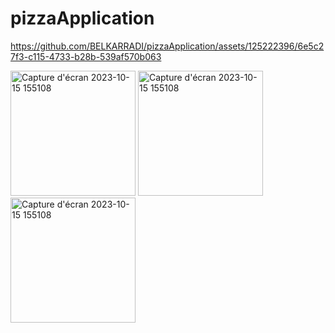 # pizzaApplication

https://github.com/BELKARRADI/pizzaApplication/assets/125222396/6e5c27f3-c115-4733-b28b-539af570b063


<img width="200" alt="Capture d'écran 2023-10-15 155108" src="https://github.com/BELKARRADI/pizzaApplication/assets/125222396/ad84a6f7-cbb5-4ec2-bd28-e6abab2d60f8">
<img width="200" alt="Capture d'écran 2023-10-15 155108" src="https://github.com/BELKARRADI/pizzaApplication/assets/125222396/b4e97f80-e869-498f-9599-cf0bc6dcbf9e">
<img width="200" alt="Capture d'écran 2023-10-15 155108" src="https://github.com/BELKARRADI/pizzaApplication/assets/125222396/ba4b4188-8087-4c86-8ba9-0b9ea3cf3908">

